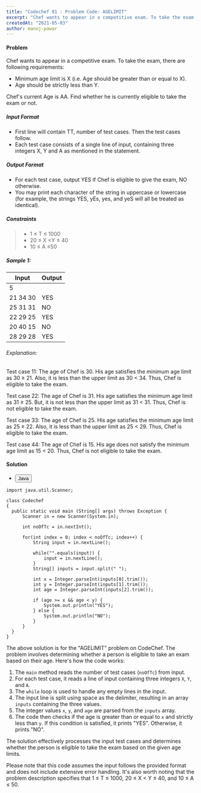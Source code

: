 ```yaml
---
title: "Codechef 01 : Problem Code: AGELIMIT"
excerpt: "Chef wants to appear in a competitive exam. To take the exam, there are following requirements, Minimum age limit is X and Age should be strictly less than Y"
createdAt: "2021-05-03"
author: manoj-pawar
---
```


#### Problem

Chef wants to appear in a competitive exam. To take the exam, there are following requirements:

- Minimum age limit is X (i.e. Age should be greater than or equal to X).
- Age should be strictly less than Y.

Chef's current Age is AA. Find whether he is currently eligible to take the exam or not.

##### Input Format

- First line will contain TT, number of test cases. Then the test cases follow.
- Each test case consists of a single line of input, containing three integers X, Y and A as mentioned in the statement.

##### Output Format

- For each test case, output YES if Chef is eligible to give the exam, NO otherwise.
- You may print each character of the string in uppercase or lowercase (for example, the strings YES, yEs, yes, and yeS will all be treated as identical).

##### Constraints

> - 1 ≤ T ≤ 1000
> - 20 ≤ X <Y ≤ 40
> - 10 ≤ A ≤50

##### Sample 1:

| Input    | Output |
| -------- | ------ |
| 5        |        |
| 21 34 30 | YES    |
| 25 31 31 | NO     |
| 22 29 25 | YES    |
| 20 40 15 | NO     |
| 28 29 28 | YES    |

###### Explanation:

Test case 11: The age of Chef is 30. His age satisfies the minimum age limit as 30 ≥ 21. Also, it is less than the upper limit as 30 < 34. Thus, Chef is eligible to take the exam.

Test case 22: The age of Chef is 31. His age satisfies the minimum age limit as 31 ≥ 25. But, it is not less than the upper limit as 31 < 31. Thus, Chef is not eligible to take the exam.

Test case 33: The age of Chef is 25. His age satisfies the minimum age limit as 25 ≥ 22. Also, it is less than the upper limit as 25 < 29. Thus, Chef is eligible to take the exam.

Test case 44: The age of Chef is 15. His age does not satisfy the minimum age limit as 15 < 20. Thus, Chef is not eligible to take the exam.

#### Solution

<ul class="nav nav-tabs" id="myTab" role="tablist">
  <li class="nav-item" role="presentation">
    <button class="nav-link active" id="home-tab" data-bs-toggle="tab" data-bs-target="#home" type="button" role="tab" aria-controls="home" aria-selected="true">Java</button>
  </li>
</ul>
<div class="tab-content" id="myTabContent">
  <div class="tab-pane fade show active" id="home" role="tabpanel" aria-labelledby="home-tab">
  
  ```java[class="line-numbers"]
import java.util.Scanner;

class Codechef
{
	public static void main (String[] args) throws Exception {
		Scanner in = new Scanner(System.in);
		
		int noOfTc = in.nextInt();
		
		for(int index = 0; index < noOfTc; index++) {
			String input = in.nextLine();

			while("".equals(input)) {
				input = in.nextLine();
			}
			String[] inputs = input.split(" ");
			
			int x = Integer.parseInt(inputs[0].trim());
			int y = Integer.parseInt(inputs[1].trim());
			int age = Integer.parseInt(inputs[2].trim());

			if (age >= x && age < y) {
				System.out.println("YES");
			} else {
				System.out.println("NO");
			}
		}
	}
}
```

The above solution is for the "AGELIMIT" problem on CodeChef. The problem involves determining whether a person is eligible to take an exam based on their age. Here's how the code works:

1. The `main` method reads the number of test cases (`noOfTc`) from input.
2. For each test case, it reads a line of input containing three integers `X`, `Y`, and `A`.
3. The `while` loop is used to handle any empty lines in the input.
4. The input line is split using space as the delimiter, resulting in an array `inputs` containing the three values.
5. The integer values `x`, `y`, and `age` are parsed from the `inputs` array.
6. The code then checks if the age is greater than or equal to `x` and strictly less than `y`. If this condition is satisfied, it prints "YES". Otherwise, it prints "NO".

The solution effectively processes the input test cases and determines whether the person is eligible to take the exam based on the given age limits.

Please note that this code assumes the input follows the provided format and does not include extensive error handling. It's also worth noting that the problem description specifies that 1 ≤ T ≤ 1000, 20 ≤ X < Y ≤ 40, and 10 ≤ A ≤ 50.
</div>
</div>
